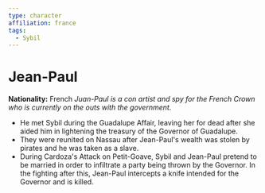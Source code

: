 ```yaml
---
type: character
affiliation: france
tags:
  - Sybil
---
```

# Jean-Paul
**Nationality:** French
*Juan-Paul is a con artist and spy for the French Crown who is currently on the outs with the government.*
- He met Sybil during the Guadalupe Affair, leaving her for dead after she aided him in lightening the treasury of the Governor of Guadalupe.
- They were reunited on Nassau after Jean-Paul's wealth was stolen by pirates and he was taken as a slave.
- During Cardoza's Attack on Petit-Goave, Sybil and Jean-Paul pretend to be married in order to infiltrate a party being thrown by the Governor.  In the fighting after this, Jean-Paul intercepts a knife intended for the Governor and is killed.
